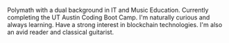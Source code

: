 Polymath with a dual background in IT and Music Education. Currently completing the UT Austin Coding Boot Camp. I'm naturally curious and always learning. Have a strong interest in blockchain technologies. I'm also an avid reader and classical guitarist.
<!---
SSimonPhd/SSimonPhd is a ✨ special ✨ repository because its `README.md` (this file) appears on your GitHub profile.
You can click the Preview link to take a look at your changes.
--->
